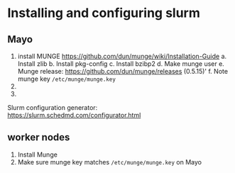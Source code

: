 # Installing and configuring slurm

## Mayo
1. install MUNGE https://github.com/dun/munge/wiki/Installation-Guide
    a. Install zlib
    b. Install pkg-config
    c. Install bzibp2
    d. Make munge user
    e. Munge release: https://github.com/dun/munge/releases (0.5.15)'
    f. Note munge key `/etc/munge/munge.key`
2. 
3. 

Slurm configuration generator: https://slurm.schedmd.com/configurator.html

## worker nodes
1. Install Munge
2. Make sure munge key matches `/etc/munge/munge.key` on Mayo
